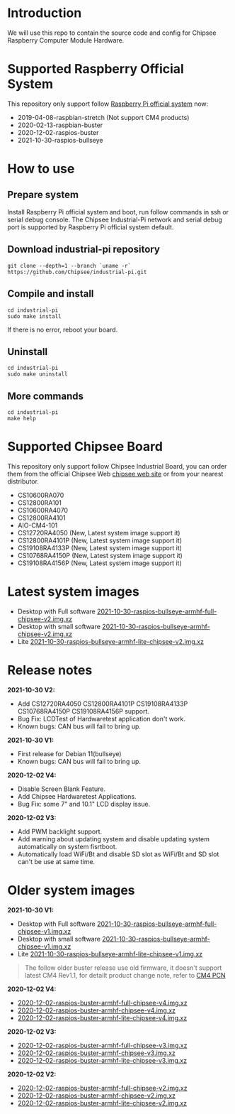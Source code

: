 # Introduction
We will use this repo to contain the source code and config for Chipsee Raspberry Computer Module Hardware.

# Supported Raspberry Official System
This repository only support follow [Raspberry Pi official system](https://www.raspberrypi.org/software/operating-systems/) now:
 - 2019-04-08-raspbian-stretch (Not support CM4 products)
 - 2020-02-13-raspbian-buster
 - 2020-12-02-raspios-buster
 - 2021-10-30-raspios-bullseye

# How to use
## Prepare system
Install Raspberry Pi official system and boot, run follow commands in ssh or serial debug console. The Chipsee Industrial-Pi network and serial debug port is supported by Raspberry Pi official system default. 
## Download industrial-pi repository
```
git clone --depth=1 --branch `uname -r` https://github.com/Chipsee/industrial-pi.git
```
## Compile and install
```
cd industrial-pi
sudo make install
```
If there is no error, reboot your board.

## Uninstall
```
cd industrial-pi
sudo make uninstall
```
## More commands
```
cd industrial-pi
make help
```

# Supported Chipsee Board
This repository only support follow Chipsee Industrial Board, you can order them from the official Chipsee Web [chipsee web site](https://chipsee.com/product-category/ipc/arm-raspberry-pi/) or from your nearest distributor.
 - CS10600RA070
 - CS12800RA101
 - CS10600RA4070
 - CS12800RA4101
 - AIO-CM4-101
 - CS12720RA4050 (New, Latest system image support it)
 - CS12800RA4101P (New, Latest system image support it)
 - CS19108RA4133P (New, Latest system image support it)
 - CS10768RA4150P (New, Latest system image support it)
 - CS19108RA4156P (New, Latest system image support it)

# Latest system images
 - Desktop with Full software [2021-10-30-raspios-bullseye-armhf-full-chipsee-v2.img.xz](https://chipsee-tmp.s3.amazonaws.com/mksdcardfiles/RaspberryPi/20211030/2021-10-30-raspios-bullseye-armhf-full-chipsee-v2.img.xz)
 - Desktop with small software [2021-10-30-raspios-bullseye-armhf-chipsee-v2.img.xz](https://chipsee-tmp.s3.amazonaws.com/mksdcardfiles/RaspberryPi/20211030/2021-10-30-raspios-bullseye-armhf-chipsee-v2.img.xz)
 - Lite [2021-10-30-raspios-bullseye-armhf-lite-chipsee-v2.img.xz](https://chipsee-tmp.s3.amazonaws.com/mksdcardfiles/RaspberryPi/20211030/2021-10-30-raspios-bullseye-armhf-lite-chipsee-v2.img.xz)

# Release notes

**2021-10-30 V2:**

- Add CS12720RA4050 CS12800RA4101P CS19108RA4133P CS10768RA4150P CS19108RA4156P support.
- Bug Fix: LCDTest of Hardwaretest application don't work.
- Known bugs: CAN bus will fail to bring up.

**2021-10-30 V1:**

- First release for Debian 11(bullseye)
- Known bugs: CAN bus will fail to bring up.

**2020-12-02 V4:**

- Disable Screen Blank Feature.
- Add Chipsee Hardwaretest Applications.
- Bug Fix: some 7" and 10.1" LCD display issue.

**2020-12-02 V3:**

- Add PWM backlight support.
- Add warning about updating system and disable updating system automatically on system fisrtboot.
- Automatically load WiFi/Bt and disable SD slot as WiFi/Bt and SD slot can't be use at same time.

# Older system images
 
 **2021-10-30 V1:**
 - Desktop with Full software [2021-10-30-raspios-bullseye-armhf-full-chipsee-v1.img.xz](https://chipsee-tmp.s3.amazonaws.com/mksdcardfiles/RaspberryPi/20211030/2021-10-30-raspios-bullseye-armhf-full-chipsee-v1.img.xz)
 - Desktop with small software [2021-10-30-raspios-bullseye-armhf-chipsee-v1.img.xz](https://chipsee-tmp.s3.amazonaws.com/mksdcardfiles/RaspberryPi/20211030/2021-10-30-raspios-bullseye-armhf-chipsee-v1.img.xz)
 - Lite [2021-10-30-raspios-bullseye-armhf-lite-chipsee-v1.img.xz](https://chipsee-tmp.s3.amazonaws.com/mksdcardfiles/RaspberryPi/20211030/2021-10-30-raspios-bullseye-armhf-lite-chipsee-v1.img.xz)
 
 > The follow older buster release use old firmware, it doesn't support latest CM4 Rev1.1, for detailt product change note, refer to [CM4 PCN](https://pip.raspberrypi.com/categories/645)
 
 **2020-12-02 V4:**
 - [2020-12-02-raspios-buster-armhf-full-chipsee-v4.img.xz](https://chipsee-tmp.s3.amazonaws.com/mksdcardfiles/RaspberryPi/20201202/2020-12-02-raspios-buster-armhf-full-chipsee-v4.img.xz)
 - [2020-12-02-raspios-buster-armhf-chipsee-v4.img.xz](https://chipsee-tmp.s3.amazonaws.com/mksdcardfiles/RaspberryPi/20201202/2020-12-02-raspios-buster-armhf-chipsee-v4.img.xz)
 - [2020-12-02-raspios-buster-armhf-lite-chipsee-v4.img.xz](https://chipsee-tmp.s3.amazonaws.com/mksdcardfiles/RaspberryPi/20201202/2020-12-02-raspios-buster-armhf-lite-chipsee-v4.img.xz)
 
 **2020-12-02 V3:**
 - [2020-12-02-raspios-buster-armhf-full-chipsee-v3.img.xz](https://chipsee-tmp.s3.amazonaws.com/mksdcardfiles/RaspberryPi/20201202/2020-12-02-raspios-buster-armhf-full-chipsee-v3.img.xz)
 - [2020-12-02-raspios-buster-armhf-chipsee-v3.img.xz](https://chipsee-tmp.s3.amazonaws.com/mksdcardfiles/RaspberryPi/20201202/2020-12-02-raspios-buster-armhf-chipsee-v3.img.xz)
 - [2020-12-02-raspios-buster-armhf-lite-chipsee-v3.img.xz](https://chipsee-tmp.s3.amazonaws.com/mksdcardfiles/RaspberryPi/20201202/2020-12-02-raspios-buster-armhf-lite-chipsee-v3.img.xz)
 
 **2020-12-02 V2:**
 - [2020-12-02-raspios-buster-armhf-full-chipsee-v2.img.xz](https://chipsee-tmp.s3.amazonaws.com/mksdcardfiles/RaspberryPi/20201202/2020-12-02-raspios-buster-armhf-full-chipsee-v2.img.xz)
 - [2020-12-02-raspios-buster-armhf-chipsee-v2.img.xz](https://chipsee-tmp.s3.amazonaws.com/mksdcardfiles/RaspberryPi/20201202/2020-12-02-raspios-buster-armhf-chipsee-v2.img.xz)
 - [2020-12-02-raspios-buster-armhf-lite-chipsee-v2.img.xz](https://chipsee-tmp.s3.amazonaws.com/mksdcardfiles/RaspberryPi/20201202/2020-12-02-raspios-buster-armhf-lite-chipsee-v2.img.xz)

